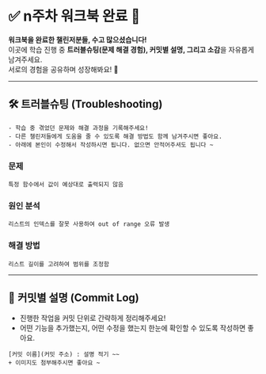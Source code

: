 # ✅ n주차 워크북 완료 🎉

**워크북을 완료한 챌린저분들, 수고 많으셨습니다!**  
이곳에 학습 진행 중 **트러블슈팅(문제 해결 경험), 커밋별 설명, 그리고 소감**을 자유롭게 남겨주세요.  
서로의 경험을 공유하며 성장해봐요! 🚀

---

## 🛠️ 트러블슈팅 (Troubleshooting)
```
- 학습 중 겪었던 문제와 해결 과정을 기록해주세요!
- 다른 챌린저들에게 도움을 줄 수 있도록 해결 방법도 함께 남겨주시면 좋아요.
- 아래에 본인이 수정해서 작성하시면 됩니다. 없으면 안적어주셔도 됩니다 ~ 
```
### 문제
``` 
특정 함수에서 값이 예상대로 출력되지 않음  
```

### 원인 분석
``` 
리스트의 인덱스를 잘못 사용하여 out of range 오류 발생  
``` 

### 해결 방법
``` 
리스트 길이를 고려하여 범위를 조정함  
``` 

---

## 📌 커밋별 설명 (Commit Log)

- 진행한 작업을 커밋 단위로 간략하게 정리해주세요!
- 어떤 기능을 추가했는지, 어떤 수정을 했는지 한눈에 확인할 수 있도록 작성하면 좋아요.

```
[커밋 이름](커밋 주소) : 설명 적기 ~~
+ 이미지도 첨부해주시면 좋아요 ~
```

